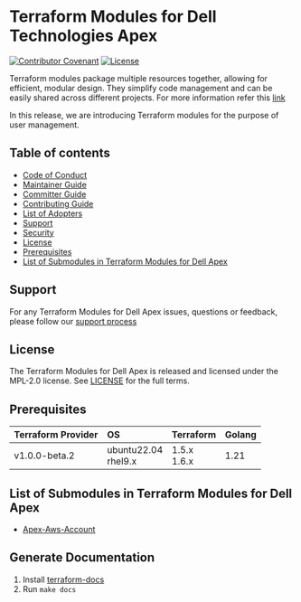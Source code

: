 <!--
Copyright (c) 2023 Dell Inc., or its subsidiaries. All Rights Reserved.

Licensed under the Mozilla Public License Version 2.0 (the "License");
you may not use this file except in compliance with the License.
You may obtain a copy of the License at

    http://mozilla.org/MPL/2.0/


Unless required by applicable law or agreed to in writing, software
distributed under the License is distributed on an "AS IS" BASIS,
WITHOUT WARRANTIES OR CONDITIONS OF ANY KIND, either express or implied.
See the License for the specific language governing permissions and
limitations under the License.
-->
# Terraform Modules for Dell Technologies Apex

[![Contributor Covenant](https://img.shields.io/badge/Contributor%20Covenant-v2.0%20adopted-ff69b4.svg)](about/CODE_OF_CONDUCT.md)
[![License](https://img.shields.io/badge/License-MPL_2.0-blue.svg)](LICENSE)

Terraform modules package multiple resources together, allowing for efficient, modular design. They simplify code management and can be easily shared across different projects. For more information refer this [link](https://developer.hashicorp.com/terraform/language/modules) 

In this release, we are introducing Terraform modules for the purpose of user management.

## Table of contents

* [Code of Conduct](https://github.com/dell/dell-terraform-providers/blob/main/docs/CODE_OF_CONDUCT.md)
* [Maintainer Guide](https://github.com/dell/dell-terraform-providers/blob/main/docs/MAINTAINER_GUIDE.md)
* [Committer Guide](https://github.com/dell/dell-terraform-providers/blob/main/docs/COMMITTER_GUIDE.md)
* [Contributing Guide](https://github.com/dell/dell-terraform-providers/blob/main/docs/CONTRIBUTING.md)
* [List of Adopters](https://github.com/dell/dell-terraform-providers/blob/main/docs/ADOPTERS.md)
* [Support](#support)
* [Security](https://github.com/dell/dell-terraform-providers/blob/main/docs/SECURITY.md)
* [License](#license)
* [Prerequisites](#prerequisites)
* [List of Submodules in Terraform Modules for Dell Apex](#list-of-submodules-in-terraform-modules-for-dell-Apex)

## Support
For any Terraform Modules for Dell Apex issues, questions or feedback, please follow our [support process](https://github.com/dell/dell-terraform-providers/blob/main/docs/SUPPORT.md)

## License
The Terraform Modules for Dell Apex is released and licensed under the MPL-2.0 license. See [LICENSE](LICENSE) for the full terms.

## Prerequisites

| **Terraform Provider**  | **OS**                    | **Terraform**               | **Golang** |
|------------------------ |:-----------------------   |:--------------------------  |------------|
| v1.0.0-beta.2             | ubuntu22.04 <br>  rhel9.x | 1.5.x <br> 1.6.x            | 1.21       |

## List of Submodules in Terraform Modules for Dell Apex
  * [Apex-Aws-Account](examples/apex-aws-account/README.md)

## Generate Documentation
1. Install [terraform-docs](https://terraform-docs.io/user-guide/installation/) 
2. Run `make docs`